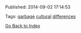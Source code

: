 


Published: 2014-09-02 17:14:53



Tags: [garbage](tag-garbage.md) [cultural](tag-cultural.md) [differences](tag-differences.md)

[Go Back to Index](index.md)
